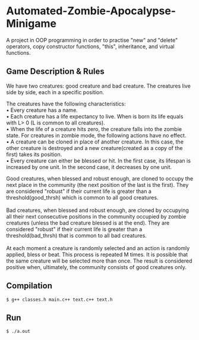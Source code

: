 # Automated-Zombie-Apocalypse-Minigame
A project in OOP programming in order to practise "new" and "delete" operators, copy constructor functions, "this", inheritance, and virtual functions.

## Game Description & Rules
We have two creatures: good creature and bad creature. The creatures live side by side, each in a specific position. 
  
The creatures have the following characteristics:<br/>
• Every creature has a name. <br/>
• Each creature has a life expectancy to live. When is born its life equals with L> 0 (L is common to all creatures).<br/>
• When the life of a creature hits zero, the creature falls into the zombie state. For creatures in zombie mode, the following actions have no effect.<br/>
• A creature can be cloned in place of another creature. In this case, the other creature is destroyed and a new creature(created as a copy of the first) takes its position.<br/>
• Every creature can either be blessed or hit. In the first case, its lifespan is increased by one unit. In the second case, it decreases by one unit.<br/>

  Good creatures, when blessed and robust enough, are cloned to occupy the next place in the community (the next position of the last is the first). They are considered "robust" if their current life is greater than a threshold(good_thrsh) which is common to all good creatures.<br/><br/>
  Bad creatures, when blessed and robust enough, are cloned by occupying all their next consecutive positions in the community occupied by zombie creatures (unless the bad creature blessed is at the end). They are considered "robust" if their current life is greater than a threshold(bad_thrsh) that is common to all bad creatures.<br/><br/>
  At each moment a creature is randomly selected and an action is randomly applied, bless or beat. This process is repeated M times. It is possible that the same creature will be selected more than once. The result is considered positive when, ultimately, the community consists of good creatures only.

## Compilation  
    $ g++ classes.h main.c++ text.c++ text.h
  
## Run	
    $ ./a.out
